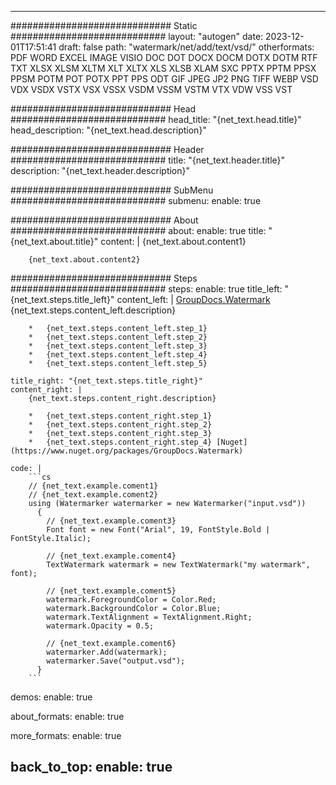 
---
############################# Static ############################
layout: "autogen"
date: 2023-12-01T17:51:41
draft: false
path: "watermark/net/add/text/vsd/"
otherformats: PDF WORD EXCEL IMAGE VISIO DOC DOT DOCX DOCM DOTX DOTM RTF TXT XLSX XLSM XLTM XLT XLTX XLS XLSB XLAM SXC PPTX PPTM PPSX PPSM POTM POT POTX PPT PPS ODT GIF JPEG JP2 PNG TIFF WEBP VSD VDX VSDX VSTX VSX VSSX VSDM VSSM VSTM VTX VDW VSS VST

############################# Head ############################
head_title: "{net_text.head.title}"
head_description: "{net_text.head.description}"

############################# Header ############################
title: "{net_text.header.title}"
description: "{net_text.header.description}"

############################# SubMenu ############################
submenu:
    enable: true

############################# About ############################
about:
    enable: true
    title: "{net_text.about.title}"
    content: |
        {net_text.about.content1}
        
        {net_text.about.content2}

############################# Steps ############################
steps:
    enable: true
    title_left: "{net_text.steps.title_left}"
    content_left: |
        [GroupDocs.Watermark](https://products.groupdocs.com/watermark/net/) {net_text.steps.content_left.description}

        *   {net_text.steps.content_left.step_1}
        *   {net_text.steps.content_left.step_2}
        *   {net_text.steps.content_left.step_3}
        *   {net_text.steps.content_left.step_4}
        *   {net_text.steps.content_left.step_5}
        
    title_right: "{net_text.steps.title_right}"
    content_right: |
        {net_text.steps.content_right.description}

        *   {net_text.steps.content_right.step_1}
        *   {net_text.steps.content_right.step_2}
        *   {net_text.steps.content_right.step_3}
        *   {net_text.steps.content_right.step_4} [Nuget](https://www.nuget.org/packages/GroupDocs.Watermark)
        
    code: |
        ```cs
        // {net_text.example.coment1}
        // {net_text.example.coment2}
        using (Watermarker watermarker = new Watermarker("input.vsd"))
          {
            // {net_text.example.coment3}
            Font font = new Font("Arial", 19, FontStyle.Bold | FontStyle.Italic);
            
            // {net_text.example.coment4}
            TextWatermark watermark = new TextWatermark("my watermark", font);

            // {net_text.example.coment5}
            watermark.ForegroundColor = Color.Red;
            watermark.BackgroundColor = Color.Blue;
            watermark.TextAlignment = TextAlignment.Right;
            watermark.Opacity = 0.5;

            // {net_text.example.coment6}
            watermarker.Add(watermark);
            watermarker.Save("output.vsd");
          }
        ```      

demos:
    enable: true
        

about_formats:
    enable: true


more_formats:
    enable: true


back_to_top:
    enable: true
---